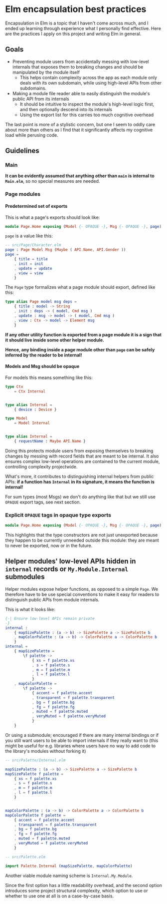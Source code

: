 # Elm encapsulation best practices

Encapsulation in Elm is a topic that I haven't come across much, and I ended up learning through experience what I personally find effective. Here are the practices I apply on this project and writing Elm in general.

## Goals

- Preventing module users from accidentally messing with low-level internals that exposes them to breaking changes and should be manipulated by the module itself
    - This helps contain complexity across the app as each module only deals with its own subdomain, while using high-level APIs from other subdomains.
- Making a module file reader able to easily distinguish the module's public API from its internals
    - It should be intuitive to inspect the module's high-level logic first, and then optionally descend into its internals
    - Using the export list for this carries too much cognitive overhead

The last point is more of a stylistic concern, but one I seem to oddly care about more than others as I find that it significantly affects my cognitive load while perusing code.

## Guidelines

### Main

**It can be evidently assumed that anything other than `main` is internal to `Main.elm`**, so no special measures are needed.

### Page modules

#### Predetermined set of exports

This is what a page's exports should look like:

```elm
module Page.Home exposing (Model {- OPAQUE -}, Msg {- OPAQUE -}, page)
```

`page` is a value like this:

```elm
-- src/Page/Character.elm
page : Page Model Msg (Maybe ( API.Name, API.Gender ))
page =
    { title = title
    , init = init
    , update = update
    , view = view
    }
```

The `Page` type formalizes what a page module should export, defined like this:

```elm
type alias Page model msg deps =
    { title : model -> String
    , init : deps -> ( model, Cmd msg )
    , update : msg -> model -> ( model, Cmd msg )
    , view : Ctx -> model -> Element msg
    }
```

**If any other utility function is exported from a page module it is a sign that it should live inside some other helper module.**

**Hence, any binding inside a page module other than `page` can be safely inferred by the reader to be internal!**

#### Models and Msg should be opaque

For models this means something like this:

```elm
type Ctx
    = Ctx Internal


type alias Internal =
    { device : Device }
```

```elm
type Model
    = Model Internal


type alias Internal =
    { requestName : Maybe API.Name }
```

Doing this protects module users from exposing themselves to breaking changes by messing with record fields that are meant to be internal. It also ensures complex low-level operations are contained to the current module, controlling complexity projectwide.

What's more, it contributes to distinguishing internal helpers from public APIs: **if a function has `Internal` in its signature, it means the function is internal!**

For sum types (most Msgs) we don't do anything like that but we still use `OPAQUE` export tags, see next section.

### Explicit `OPAQUE` tags in opaque type exports

```elm
module Page.Home exposing (Model {- OPAQUE -}, Msg {- OPAQUE -}, page)
```

This highlights that the type constructors are not just unexported because they
happen to be currently unneeded outside this module: they are meant to never be
exported, now or in the future.

## Helper modules' low-level APIs hidden in `internal` records or `My.Module.Internal` submodules

Helper modules expose helper functions, as opposed to a simple `Page`. We therefore have to be use special conventions to make it easy for readers to distinguish public APIs from module internals.

This is what it looks like:

```elm
{-| Ensure low-level APIs remain private
-}
internal :
    { mapSizePalette : (a -> b) -> SizePalette a -> SizePalette b
    , mapColorPalette : (a -> b) -> ColorPalette a -> ColorPalette b
    }
internal =
    { mapSizePalette =
        \f palette ->
            { xs = f palette.xs
            , s = f palette.s
            , m = f palette.m
            , l = f palette.l
            }
    , mapColorPalette =
        \f palette ->
            { accent = f palette.accent
            , transparent = f palette.transparent
            , bg = f palette.bg
            , fg = f palette.fg
            , muted = f palette.muted
            , veryMuted = f palette.veryMuted
            }
    }
```

Or using a submodule; encouraged if there are many internal bindings or if you still want users to be able to import internals if they really want to (this might be useful for e.g. libraries where users have no way to add code to the library's modules without forking it)

```elm
-- src/Palette/Internal.elm

mapSizePalette : (a -> b) -> SizePalette a -> SizePalette b
mapSizePalette f palette =
    { xs = f palette.xs
    , s = f palette.s
    , m = f palette.m
    , l = f palette.l
    }


mapColorPalette : (a -> b) -> ColorPalette a -> ColorPalette b
mapColorPalette f palette =
    { accent = f palette.accent
    , transparent = f palette.transparent
    , bg = f palette.bg
    , fg = f palette.fg
    , muted = f palette.muted
    , veryMuted = f palette.veryMuted
    }
```

```elm
-- src/Palette.elm

import Palette.Internal (mapSizePalette, mapColorPalette)
```

Another viable module naming scheme is `Internal.My.Module`.

Since the first option has a little readability overhead, and the second option introduces some project structural complexity, which option to use or whether to use one at all is on a case-by-case basis.
